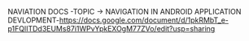 NAVIATION DOCS -TOPIC -> NAVIGATION IN ANDROID APPLICATION DEVLOPMENT-https://docs.google.com/document/d/1pkRMbT_e-p1FQlITDd3EUMs87i1WPvYpkEXOgM77ZVo/edit?usp=sharing

